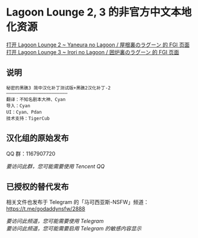 # Lagoon Lounge 2, 3 的非官方中文本地化资源

[打开 Lagoon Lounge 2 ~ Yaneura no Lagoon / 屋根裏のラグーン 的 FGI 页面](https://furrygames.top/zh-cn/games/Lagoon_Lounge_2.html)
[打开 Lagoon Lounge 3 ~ Irori no Lagoon / 囲炉裏のラグーン 的 FGI 页面](https://furrygames.top/zh-cn/games/Lagoon_Lounge_3.html)


## 说明

	秘密的黑礁3 简中汉化补丁测试版+黑礁2汉化补丁-2
	———————————————————————
	翻译：不知名剧本大神、Cyan
	导入：Cyan
	UI：Cyan、Pdan
	技术支持：TigerCub

## 汉化组的原始发布

QQ 群：1167907720

_要访问此群，您可能需要使用 Tencent QQ_

## 已授权的替代发布

相关文件也发布于 Telegram 的「马可西亚斯-NSFW」频道：<https://t.me/godaddynsfw/2888>

_要访问此频道，您可能需要使用 Telegram_  
_要访问此频道，您可能需要启用 Telegram 的敏感内容显示_
